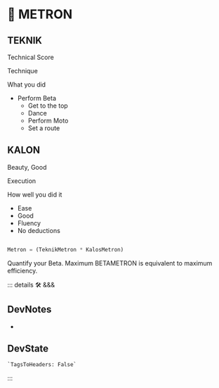 # 🔷 <beta>METRON</beta>

## TEKNIK

Technical Score

Technique

What you did

- Perform Beta
    - Get to the top
    - Dance
    - Perform Moto
    - Set a route

## KALON

Beauty, Good

Execution

How well you did it

- Ease
- Good
- Fluency
- No deductions

```py

Metron = (TeknikMetron * KalosMetron)

```

Quantify your Beta. Maximum BETAMETRON is equivalent to maximum efficiency.

::: details 🛠 <dev>&&&</dev>

## DevNotes

-

## DevState

```py
`TagsToHeaders: False`
```

:::
